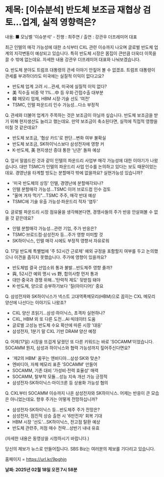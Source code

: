 # **제목: [이슈분석] 반도체 보조금 재협상 검토…업계, 실적 영향력은?**

  내용: ■ 모닝벨 '이슈분석' - 진행 : 최주연 / 출연 : 강관우 더프레미어 대표

최근 인텔의 매각 가능성에 대한 소식부터 CXL 관련 이슈까지 나오며 글로벌 반도체 업계의 지각변동이 예상되고 있습니다. 특히 반도체 시장은 몸집이 큰만큼 더욱더 이목을 끌 수 밖에 없는데요. 자세한 내용 강관우 더프레미어 대표와 나눠보겠습니다.

Q. 반도체 분야도 트럼프 대통령의 관세 이야기 안짚어 볼 수 없겠죠. 트럼프 대통령이 관세를 부과하더라도 미국에는 실질적 이익이 없다고요?
- 반도체 업계 고려 시…관세, 미국에 실질적 이익 없다?
- 美 직수출 비중 약 1%…中 등 우회·간접수출 대부분 
- 韓 메모리 업체, HBM 시장·기술 선도 '여전'
- TSMC, 인텔 파운드리 인수 가능성…다소 부정적

Q. 관세와 더불어 업계가 주목하는 것은 보조금이 아닐까 싶습니다. 반도체 보조금을 받기 위해 현지생산도 늘리고 했는데요. 만약 보조금이 축소된다면, 실적에 직접적 영향을 미칠 것 같은데요?
- 반도체 보조금, '협상 카드'로 판단…변화 여부 불확실
- 반도체 보조금, SK하이닉스보다 삼성전자에 영향 커
- K-반도체, 美 현지생산 증대 통한 '난관' 돌파 예상

Q. 앞서 말씀드린 것과 같이 인텔의 파운드리 사업부 매각 가능성에 대한 이야기가 나왔습니다. 대만 TSMC가 인텔의 파운드리 사업 인수를 논의하고 있다는 보도 때문이었는데요. 경영난을 타계할 방도는 분할매각 밖에 없을까요? 실현가능성 있습니까?
- '미국 반도체의 상징' 인텔, 경영난에 분할매각되나?
- 인텔 분할매각 가능성…TSMC 이어 브로드컴 인수 검토
- "울며 겨자 먹기"…TSMC 주주, 매각 반대 예상
- TSMC에 기술 유출 가능성·파운드리 적자 '염두'

Q. 글로벌 파운드리 시장 점유율을 생각해본다면, 경쟁사들의 주가 반응 안살펴볼 수 없을 것 같은데요?
- 인텔 분할매각 가능성…관련 기업, 주가 반응은?
- TSMC·브로드컴·삼성전자 등…주가 영향 미미할 것
- SK하이닉스, 인텔 매각 시에도 부정적 영향서 자유로워

Q. 17일 반도체 특별법에 '주 52시간 근로제' 예외 규정을 포함할지 여부를 두고 논의했으나 이견을 좁히지 못했습니다. 주가에 영향이 있을까요?
- 반도체법 결국 산업소위 통과 불발…반도체주 영향 줄까?
- 與, 52시간 예외 명시 vs 野, 합의사항 먼저 통과
- 대만·중국과 경쟁 위해…'탄력적 제도' 뒷받침 돼야
- K-반도체, 양으로 승부하기보다 '질(아이디어)' 중요

Q. 삼성전자와 SK하이닉스가 넥스트 고대역폭메모리(HBM)으로 꼽히는 CXL 메모리 양산에 나선다는 이야기도 나왔죠?
- CXL 양산 초읽기…삼성·하이닉스, 초격차 실현하나?
- CXL, HBM 외 또 다른 도전…AI·빅데이터 도움
- 글로벌 고성능 반도체 수요 확산에 따른 시장 '대응'
- 삼성전자, 1분기 말 CXL 기반 DRAM 양산 예정

Q. 어제(17일) 시장을 뜨겁게 달궜던 또 다른 키워드는 바로 'SOCAMM'이었습니다. SOCAMM 뭔지, 삼성과 하이닉스와 협력 가능성까지 짚어주신다면요?
- '제2의 HBM' 꿈꾸는 엔비디아…삼성·SK와 맞손?
- 엔비디아, 자체 메모리 표준 'SOCAMM' 만들어
- SOCAMM, 기존 대비 '가성비·전력 효율성' 매력
- SOCAMM, 탈부착 모듈…성능 지속 개선 가능 긍정적
- 삼성전자·SK하이닉스·마이크론 등 상용화 가능성 협의

Q. CXL부터 SOCAMM 이슈까지 나온 삼성전자와 SK하이닉스. 어제는 반응이 큰 모습은 아니었는데요. 향후 주가는 어떻게 전망하십니까?
- 삼성전자·SK하이닉스 등…반도체주 주가 전망은?
- 삼성전자, 점진적 상승 출현 시 '6만전자' 회복 기대
- HBM 시장 '선도'…SK하이닉스, 전고점 탈환 예상
- 반도체 관련주, 저점 매수 전략…상반기 내내 유효

(자세한 내용은 동영상을 시청하시기 바랍니다.)

당신의 제보가 뉴스로 만들어집니다. SBS Biz는 여러분의 제보를 기다리고 있습니다.

홈페이지 = https://url.kr/9pghjn

  **날짜: 2025년 02월 18일 오전 7시 58분**